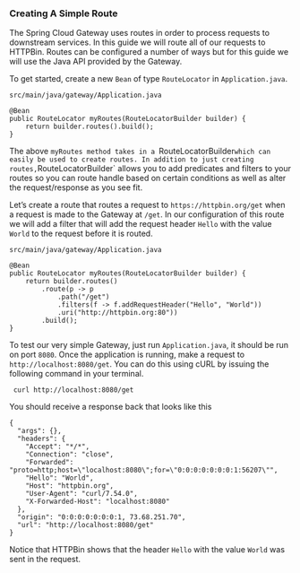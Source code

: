 ### Creating A Simple Route
The Spring Cloud Gateway uses routes in order to process requests to downstream services. In this guide we will route all of our requests to HTTPBin. Routes can be configured a number of ways but for this guide we will use the Java API provided by the Gateway.

To get started, create a new `Bean` of type `RouteLocator` in `Application.java`.

`src/main/java/gateway/Application.java`

```copy
@Bean
public RouteLocator myRoutes(RouteLocatorBuilder builder) {
    return builder.routes().build();
}
```

The above `myRoutes method takes in a `RouteLocatorBuilder` which can easily be used to create routes. In addition to just creating routes, `RouteLocatorBuilder` allows you to add predicates and filters to your routes so you can route handle based on certain conditions as well as alter the request/response as you see fit.

Let’s create a route that routes a request to `https://httpbin.org/get` when a request is made to the Gateway at `/get`. In our configuration of this route we will add a filter that will add the request header `Hello` with the value `World` to the request before it is routed.

`src/main/java/gateway/Application.java`

```copy
@Bean
public RouteLocator myRoutes(RouteLocatorBuilder builder) {
    return builder.routes()
        .route(p -> p
            .path("/get")
            .filters(f -> f.addRequestHeader("Hello", "World"))
            .uri("http://httpbin.org:80"))
        .build();
}
```

To test our very simple Gateway, just run `Application.java`, it should be run on port `8080`. Once the application is running, make a request to `http://localhost:8080/get`. You can do this using cURL by issuing the following command in your terminal.

```execute
 curl http://localhost:8080/get
``` 
You should receive a response back that looks like this

```
{
  "args": {},
  "headers": {
    "Accept": "*/*",
    "Connection": "close",
    "Forwarded": "proto=http;host=\"localhost:8080\";for=\"0:0:0:0:0:0:0:1:56207\"",
    "Hello": "World",
    "Host": "httpbin.org",
    "User-Agent": "curl/7.54.0",
    "X-Forwarded-Host": "localhost:8080"
  },
  "origin": "0:0:0:0:0:0:0:1, 73.68.251.70",
  "url": "http://localhost:8080/get"
}
```
Notice that HTTPBin shows that the header `Hello` with the value `World` was sent in the request.